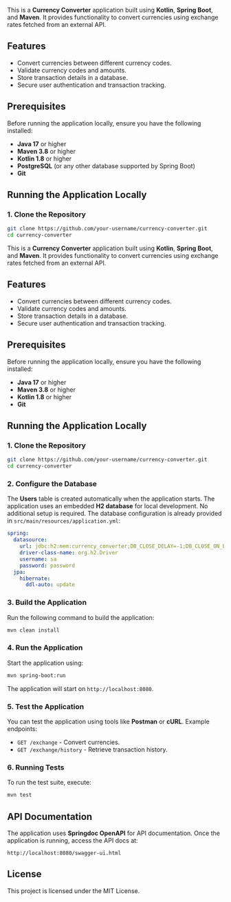 This is a **Currency Converter** application built using **Kotlin**, **Spring Boot**, and **Maven**. It provides functionality to convert currencies using exchange rates fetched from an external API.

## Features
- Convert currencies between different currency codes.
- Validate currency codes and amounts.
- Store transaction details in a database.
- Secure user authentication and transaction tracking.

## Prerequisites
Before running the application locally, ensure you have the following installed:
- **Java 17** or higher
- **Maven 3.8** or higher
- **Kotlin 1.8** or higher
- **PostgreSQL** (or any other database supported by Spring Boot)
- **Git**

## Running the Application Locally

### 1. Clone the Repository
```bash
git clone https://github.com/your-username/currency-converter.git
cd currency-converter
```

This is a **Currency Converter** application built using **Kotlin**, **Spring Boot**, and **Maven**. It provides functionality to convert currencies using exchange rates fetched from an external API.

## Features
- Convert currencies between different currency codes.
- Validate currency codes and amounts.
- Store transaction details in a database.
- Secure user authentication and transaction tracking.

## Prerequisites
Before running the application locally, ensure you have the following installed:
- **Java 17** or higher
- **Maven 3.8** or higher
- **Kotlin 1.8** or higher
- **Git**

## Running the Application Locally

### 1. Clone the Repository
```bash
git clone https://github.com/your-username/currency-converter.git
cd currency-converter
```

### 2. Configure the Database
The **Users** table is created automatically when the application starts. The application uses an embedded **H2 database** for local development. No additional setup is required. The database configuration is already provided in `src/main/resources/application.yml`:
  
```yaml
spring:
  datasource:
    url: jdbc:h2:mem:currency_converter;DB_CLOSE_DELAY=-1;DB_CLOSE_ON_EXIT=FALSE
    driver-class-name: org.h2.Driver
    username: sa
    password: password
  jpa:
    hibernate:
      ddl-auto: update
```

### 3. Build the Application
Run the following command to build the application:
```bash
mvn clean install
```

### 4. Run the Application
Start the application using:
```bash
mvn spring-boot:run
```

The application will start on `http://localhost:8080`.

### 5. Test the Application
You can test the application using tools like **Postman** or **cURL**. Example endpoints:
- `GET /exchange` - Convert currencies.
- `GET /exchange/history` - Retrieve transaction history.

### 6. Running Tests
To run the test suite, execute:
```bash
mvn test
```
## API Documentation
The application uses **Springdoc OpenAPI** for API documentation. Once the application is running, access the API docs at:
```
http://localhost:8080/swagger-ui.html
```

## License
This project is licensed under the MIT License.